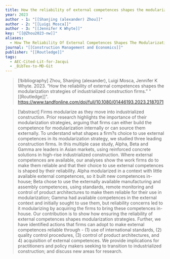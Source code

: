 ```yaml
---
title: How the reliability of external competences shapes the modularization strategies of industrialized construction firms
year: 2023
author - 1: "[[Shanjing (alexander) Zhou]]"
author - 2: "[[Luigi Mosca]]"
author - 3: "[[Jennifer K Whyte]]"
key: "[[@Zhou2023-nw]]"
aliases:
  - How The Reliability Of External Competences Shapes The Modularization Strategies Of Industrialized Construction Firms
journal: "[[Construction Management and Economics]]"
publisher: "[[Routledge]]"
tags:
  - AEC-Cited-Lit-for-Jacqui
  - _BibTex-to-MD-Git
---
```


> [!bibliography]
> Zhou, Shanjing (alexander), Luigi Mosca, Jennifer K Whyte. 2023. “How the reliability of external competences shapes the modularization strategies of industrialized construction firms.” "[[Routledge]]". https://www.tandfonline.com/doi/full/10.1080/01446193.2023.2187071

> [!abstract]
> Firms modularize as they move into industrialized construction. Prior research highlights the importance of their modularization strategies, arguing that firms can either build the competence for modularization internally or can source them externally. To understand what shapes a firm?s choice to use external competences in its modularization strategy, we studied three leading construction firms. In this multiple case study, Alpha, Beta and Gamma are leaders in Asian markets, using reinforced concrete solutions in high-rise industrialized construction. Where external competences are available, our analyses show the work firms do to make them reliable and that their choice to use external competences is shaped by their reliability. Alpha modularized in a context with little available external competences, so it built new competences in-house; Beta chose to use the externally available manufacturing and assembly competences, using standards, remote monitoring and control of product architectures to make them reliable for their use in modularization; Gamma had available competences in the external context and initially sought to use them, but reliability concerns led to it modularizing by acquiring the firms to bring these competences in-house. Our contribution is to show how ensuring the reliability of external competences shapes modularization strategies. Further, we have identified actions that firms can adopt to make external competences reliable through -  (1) use of international standards, (2) quality control procedures, (3) control of product architectures, and 4) acquisition of external competences. We provide implications for practitioners and policy makers seeking to transition to industrialized construction; and discuss new areas for research.